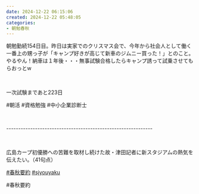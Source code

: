 ```yaml
---
date: 2024-12-22 06:15:06
created: 2024-12-22 05:48:05
categories:
- 朝勉春秋
---
```


朝勉勤続154日目。昨日は実家でのクリスマス会で、今年から社会人として働く一番上の甥っ子が「キャンプ好きが高じて新車のジムニー買った！」とのこと。やるやん！納車は１年後・・・無事試験合格したらキャンプ誘って試乗させてもらおっとw

<br>

一次試験まであと223日

#朝活 #資格勉強 #中小企業診断士

<br>

\-------------------------------------------------------------

<br>

広島カープ初優勝への苦難を取材し続けた故・津田記者に新スタジアムの熱気を伝えたい。（41句点）

[#春秋要約](https://x.com/hashtag/%E6%98%A5%E7%A7%8B%E8%A6%81%E7%B4%84?src=hashtag_click) [#sjyouyaku](https://x.com/hashtag/sjyouyaku?src=hashtag_click)

#春秋要約